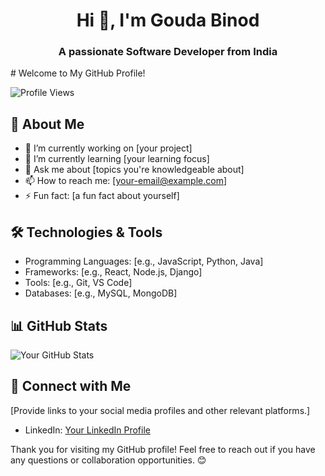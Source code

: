 <h1 align="center">Hi 👋, I'm Gouda Binod</h1>
<h3 align="center">A passionate Software Developer from India</h3>
# Welcome to My GitHub Profile!

![Profile Views](https://komarev.com/ghpvc/?username=BinodGouda&color=brightgreen)



## 🚀 About Me
- 🔭 I’m currently working on [your project]
- 🌱 I’m currently learning [your learning focus]
- 💬 Ask me about [topics you're knowledgeable about]
- 📫 How to reach me: [your-email@example.com]
- ⚡ Fun fact: [a fun fact about yourself]

## 🛠️ Technologies & Tools
- Programming Languages: [e.g., JavaScript, Python, Java]
- Frameworks: [e.g., React, Node.js, Django]
- Tools: [e.g., Git, VS Code]
- Databases: [e.g., MySQL, MongoDB]

## 📊 GitHub Stats
![Your GitHub Stats](https://github-readme-stats.vercel.app/api?username=BinodGouda&show_icons=true&theme=radical)

## 🔗 Connect with Me
[Provide links to your social media profiles and other relevant platforms.]
- LinkedIn: [Your LinkedIn Profile](https://www.linkedin.com/in/goudabinod)




Thank you for visiting my GitHub profile! Feel free to reach out if you have any questions or collaboration opportunities. 😊

